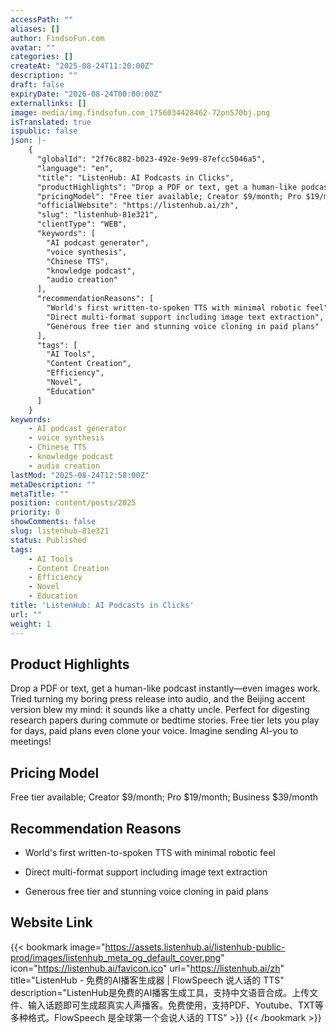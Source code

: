 ```yaml
---
accessPath: ""
aliases: []
author: FindsoFun.com
avatar: ""
categories: []
createAt: "2025-08-24T11:20:00Z"
description: ""
draft: false
expiryDate: "2026-08-24T00:00:00Z"
externallinks: []
image: media/img.findsofun.com_1756034428462-72pn570bj.png
isTranslated: true
ispublic: false
json: |-
    {
      "globalId": "2f76c882-b023-492e-9e99-87efcc5046a5",
      "language": "en",
      "title": "ListenHub: AI Podcasts in Clicks",
      "productHighlights": "Drop a PDF or text, get a human-like podcast instantly—even images work. Tried turning my boring press release into audio, and the Beijing accent version blew my mind: it sounds like a chatty uncle. Perfect for digesting research papers during commute or bedtime stories. Free tier lets you play for days, paid plans even clone your voice. Imagine sending AI-you to meetings!",
      "pricingModel": "Free tier available; Creator $9/month; Pro $19/month; Business $39/month",
      "officialWebsite": "https://listenhub.ai/zh",
      "slug": "listenhub-81e321",
      "clientType": "WEB",
      "keywords": [
        "AI podcast generator",
        "voice synthesis",
        "Chinese TTS",
        "knowledge podcast",
        "audio creation"
      ],
      "recommendationReasons": [
        "World's first written-to-spoken TTS with minimal robotic feel",
        "Direct multi-format support including image text extraction",
        "Generous free tier and stunning voice cloning in paid plans"
      ],
      "tags": [
        "AI Tools",
        "Content Creation",
        "Efficiency",
        "Novel",
        "Education"
      ]
    }
keywords:
    - AI podcast generator
    - voice synthesis
    - Chinese TTS
    - knowledge podcast
    - audio creation
lastMod: "2025-08-24T12:58:00Z"
metaDescription: ""
metaTitle: ""
position: content/posts/2025
priority: 0
showComments: false
slug: listenhub-81e321
status: Published
tags:
    - AI Tools
    - Content Creation
    - Efficiency
    - Novel
    - Education
title: 'ListenHub: AI Podcasts in Clicks'
url: ""
weight: 1
---
```

## Product Highlights
Drop a PDF or text, get a human-like podcast instantly—even images work. Tried turning my boring press release into audio, and the Beijing accent version blew my mind: it sounds like a chatty uncle. Perfect for digesting research papers during commute or bedtime stories. Free tier lets you play for days, paid plans even clone your voice. Imagine sending AI-you to meetings!

## Pricing Model
<!--more-->Free tier available; Creator $9/month; Pro $19/month; Business $39/month

## Recommendation Reasons
- World's first written-to-spoken TTS with minimal robotic feel

- Direct multi-format support including image text extraction

- Generous free tier and stunning voice cloning in paid plans

## Website Link
{{< bookmark image="https://assets.listenhub.ai/listenhub-public-prod/images/listenhub_meta_og_default_cover.png" icon="https://listenhub.ai/favicon.ico" url="https://listenhub.ai/zh" title="ListenHub - 免费的AI播客生成器 | FlowSpeech 说人话的 TTS" description="ListenHub是免费的AI播客生成工具，支持中文语音合成。上传文件、输入话题即可生成超真实人声播客。免费使用，支持PDF、Youtube、TXT等多种格式。FlowSpeech 是全球第一个会说人话的 TTS" >}}
{{< /bookmark >}}

